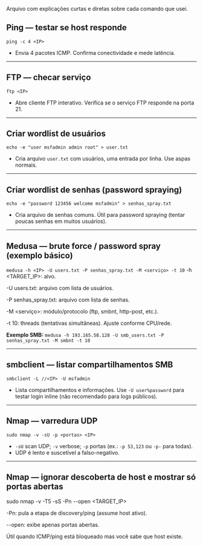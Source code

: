 Arquivo com explicações curtas e diretas sobre cada comando que usei.


## Ping — testar se host responde
`ping -c 4 <IP>`
- Envia 4 pacotes ICMP. Confirma conectividade e mede latência.


---


## FTP — checar serviço
`ftp <IP>`
- Abre cliente FTP interativo. Verifica se o serviço FTP responde na porta 21.


---


## Criar wordlist de usuários
`echo -e "user
msfadmin
admin
root" > user.txt`
- Cria arquivo `user.txt` com usuários, uma entrada por linha. Use aspas normais.


---


## Criar wordlist de senhas (password spraying)
`echo -e "password
123456
welcome
msfadmin" > senhas_spray.txt`
- Cria arquivo de senhas comuns. Útil para password spraying (tentar poucas senhas em muitos usuários).


---


## Medusa — brute force / password spray (exemplo básico)
`medusa -h <IP> -U users.txt -P senhas_spray.txt -M <serviço> -t 10`
-h <TARGET_IP>: alvo.

-U users.txt: arquivo com lista de usuários.

-P senhas_spray.txt: arquivo com lista de senhas.

-M <serviço>: módulo/protocolo (ftp, smbnt, http-post, etc.).

-t 10: threads (tentativas simultâneas). Ajuste conforme CPU/rede.

**Exemplo SMB:**
`medusa -h 193.165.58.128 -U smb_users.txt -P senhas_spray.txt -M smbnt -t 10`


---


## smbclient — listar compartilhamentos SMB
`smbclient -L //<IP> -U msfadmin`
- Lista compartilhamentos e informações. Use `-U user%password` para testar login inline (não recomendado para logs públicos).


---


## Nmap — varredura UDP
`sudo nmap -v -sU -p <portas> <IP>`
- `-sU` scan UDP; `-v` verbose; `-p` portas (ex.: `-p 53,123` ou `-p-` para todas).
- UDP é lento e suscetível a falso-negativo.


---
## Nmap — ignorar descoberta de host e mostrar só portas abertas

sudo nmap -v -T5 -sS -Pn --open <TARGET_IP>

-Pn: pula a etapa de discovery/ping (assume host ativo).

--open: exibe apenas portas abertas.

Útil quando ICMP/ping está bloqueado mas você sabe que host existe.

